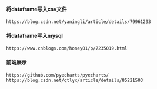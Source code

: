 
#### 将dataframe写入csv文件
    https://blog.csdn.net/yaningli/article/details/79961293
    
#### 将dataframe写入mysql
    https://www.cnblogs.com/honey01/p/7235019.html
    
#### 前端展示
    https://github.com/pyecharts/pyecharts/
    https://blog.csdn.net/qtlyx/article/details/85221503